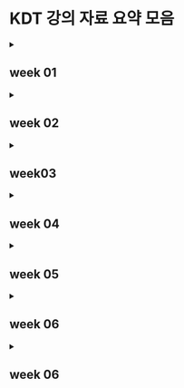 # KDT 강의 자료 요약 모음

<details>
<summary><h2>week 01</h2></summary>
<div markdown='1'>

### [day 1](week01/markdown.md) 

- What is markdown
- Markdown 문법

### [day 2](week01/git.md)

- Git의 버전 관리
- 기초 흐름
- 기본 명령어

### [day 3](week01/github.md)

- 원격 저장소 Github
- 원격 저장소 명령
- 초기 원격 저장소 설정
- gitignore

### [day 4](week01/git_flow.md)

- What is Branch?
- Branch 관련 명령
- Branch 상황(fast-forward, merge commit, merge commit 충돌)
- Git Flow
- branch 전략
- GitHub Flow model(Shared Repository Model, Fork&Pull Model)

### [day 5](week01/취업특강.md)

- FrontEnd, BackEnd, DevOps, Data Scientist
- SW 직군 채용 공고 사이트
- 취업 과정
  
</div>
</details>

<details>
<summary><h2>week 02</h2></summary>
<div markdown='1'>

### [day 1](week02/python_day1.md)

- 컴퓨터 프로그래밍 언어
- Python의 특징
- 객체, 변수
- 자료형
  - 수치형
  - 분리형
- 연산자
  - 복합 연산자
  - 비교 연산자
  - 논리 연산자
- 컨테이너
  - 문자열
  - 리스트
  - None
- 코드 스타일 가이드
  - 주의사항
  - 주석

### [day2](week02/python_day2.md)

- 형 변환(암시적/명시적)
- String Formatting
- range
- 제어문
  - 조건문
  - 반복문

### [day3](week02/python_day3.md)

- 함수
- 사용자 함수
- 내장 함수
  - 자주 사용하는 내장 함수들

### [day4](week02/python_day4.md)

- Dictionary
- 모듈, 패키지, 라이브러리
- 파이썬 표준 라이브러리
  - random
  - datetime
  - os
- 디버깅
- 에러
- 예외처리

### [day5](week02/python_day5.md)

- 파일 입/출력
- JSON

</div>
</details>

<details>
<summary><h2>week03</h2></summary>
<div markdown='1'>

### [day1](week03/python_day6.md)

- tuple
- set
- type에 따른 method
  - string
  - list
  - set
  - dictionary

### [day2](week03/python_day7.md)

- 사용자 정의 함수
- 함수의 입력
- 함수의 결과값
- 함수의 범위

### [day3](week03/python_day8.md)

- 객체, 객체 지향 프로그래밍
- 객체의 요소
- 인스턴스
  - 인스턴스 변수
  - 인스턴스 메서드

### [day4](week03/python_day9.md)

- 클래스
- 상속
- Python 추가 문법
  - 조건 표현식
  - List Comprehension
  - Dictionary Comprehension
  - lambda 표현식
- Type annotation
- Positional-only parameters

### [day5](week03/python_day10.md)

- API
- API 활용 시 확인 사항
- 3주차 프로젝트
- 프로젝트 후기

</div>
</details>

<details>
<summary><h2>week 04</h2></summary>
<div markdown='1'>

### [day1](week04/algorithm_day1.md)

- 알고리즘
- 코딩테스트에서 평가하는 두 가지 사항
- 1일차 알고리즘 실습

### [day2](week04/algorithm_day2.md)

- 시간 복잡도
- 리스트
  - 배열
  - 연결 리스트
- 2일차 알고리즘 실습

### [day3](week04/algorithm_day3.md)

- 문자열 조작
- 아스키 코드
- 3일차 알고리즘 실습

### [day4](week04/algorithm_day4.md)

- 해시 테이블
- Dictionary
- 4일차 알고리즘 실습

### [day5](week04/algorithm_day5.md)

- 특강
- 코딩테스트 모의고사

</div>
</details>

<details>
<summary><h2>week 05</h2></summary>
<div markdown='1'>

### [day1](week05/algorithm_day6.md)

- 스택
- 큐
- 6일차 알고리즘 실습

### [day2](week05/algorithm_day7.md)

- 우선순위 큐
- 힙
- 셋
- 7일차 알고리즘 실습

</div>
</details>

<details>
<summary><h2>week 06</h2></summary>
<div markdown='1'>

### [day1](week06/algorithm_day8.md)

- 이차원 리스트
- 8일차 알고리즘 실습

### [day2](week06/algorithm_day9.md)

- 이차원 리스트 순회
- 이차원 리스트 전치
- 이차원 리스트 회전

### [day3](week06/algorithm_day10.md)

- Brute-force
- Delta search

### [day4](week06/algorithm_day11.md)

- 그래프
- 그래프의 표현 방법

### [day5](week06/algorithm_day12.md)

- 코딩테스트 모의고사 풀이
- 코딩테스트 모의고사 후기

</div>
</details>

<details>
<summary><h2>week 06</h2></summary>
<div markdown='1'>

### [day1](week07/algorithm_day13.md)

- 그래프 탐색 알고리즘
- DFS

</div>
</details>
